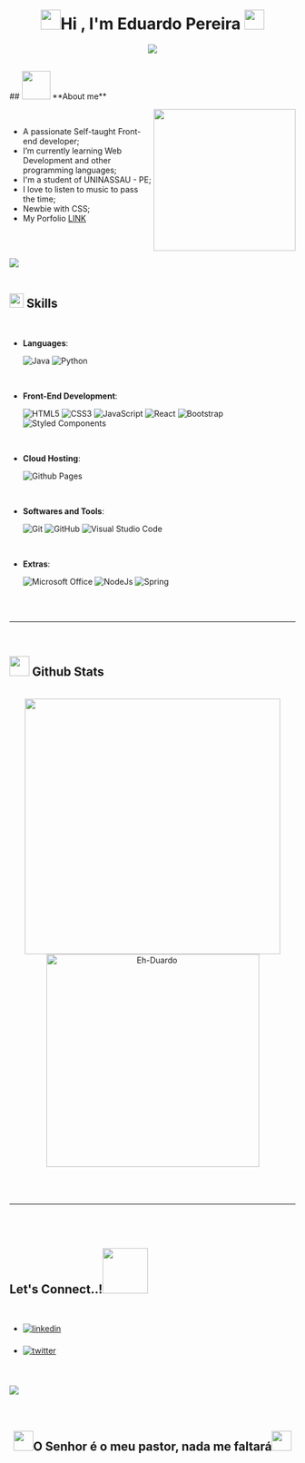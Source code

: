 <h1 align="center"><img src="https://i.giphy.com/media/l46CxDIh6HDiH9ndm/giphy.webp" width="35"><b>Hi , I'm Eduardo Pereira </b><img src="https://media.giphy.com/media/hvRJCLFzcasrR4ia7z/giphy.gif" width="35"></h1>


<p align="center">
  <a href="https://github.com/DenverCoder1/readme-typing-svg"><img src="https://readme-typing-svg.herokuapp.com?font=Time+New+Roman&color=cyan&size=25&center=true&vCenter=true&width=600&height=100&lines=A+Paz+Esteja+Convosco!..&hearts;++;Self-taught+Cyber-Security,;Information+Systems+Student,;Web+Developer+Junior,;Active+Learner/Researcher,;Love+to+learn+new+stuffs..<3"></a>
</p>

<br>
## <picture><img src = "https://github.com/Eh-Duardo/Eh-Duardo/blob/main/assets/gifs/about_me.gif" width = 50px></picture> **About me**

<picture> <img align="right" src="https://github.com/Eh-Duardo/Eh-Duardo/blob/main/assets/gifs/Right_Side.gif" width = 250px></picture>

<br>

- A passionate Self-taught Front-end developer;
- I’m currently learning Web Development and other programming languages;
- I'm a student of UNINASSAU - PE;
- I love to listen to music to pass the time;
- Newbie with CSS;
- My Porfolio <a href="https://eh-duardo.github.io/portfolio-edu/" target="_blank"> LINK</a>

<br><br>

<img src="https://user-images.githubusercontent.com/73097560/115834477-dbab4500-a447-11eb-908a-139a6edaec5c.gif"><br><br>

## <img src="https://media2.giphy.com/media/QssGEmpkyEOhBCb7e1/giphy.gif?cid=ecf05e47a0n3gi1bfqntqmob8g9aid1oyj2wr3ds3mg700bl&rid=giphy.gif" width ="25"><b> Skills</b>
<br>

<p align="center">

- **Languages**:

    ![Java](https://img.shields.io/badge/Java-ED8B00?style=for-the-badge&logo=java&logoColor=white)
    ![Python](https://img.shields.io/badge/Python-14354C?style=for-the-badge&logo=python&logoColor=white)

<br>   

- **Front-End Development**:

   ![HTML5](https://img.shields.io/badge/HTML5%20-%23E34F26.svg?style=for-the-badge&logo=html5&logoColor=white)
   ![CSS3](https://img.shields.io/badge/CSS%20-%231572B6.svg?style=for-the-badge&logo=css3&logoColor=white)
   ![JavaScript](https://img.shields.io/badge/JavaScript%20-%23F7DF1E.svg?style=for-the-badge&logo=javascript&logoColor=black)
   ![React](https://img.shields.io/badge/C++%20-%2300599C.svg?style=for-the-badge&logo=c%2B%2B&logoColor=white)
   ![Bootstrap](https://img.shields.io/badge/Bootstrap-563D7C?style=for-the-badge&logo=bootstrap&logoColor=white)
   ![Styled Components](https://img.shields.io/badge/styled--components-DB7093?style=for-the-badge&logo=styled-components&logoColor=white)

<br>

- **Cloud Hosting**:

    ![Github Pages](https://img.shields.io/badge/GitHub%20Pages-%23327FC7.svg?style=for-the-badge&logo=github&logoColor=white)

<br>

- **Softwares and Tools**:

    ![Git](https://img.shields.io/badge/git-%23F05033.svg?style=for-the-badge&logo=git&logoColor=white)
    ![GitHub](https://img.shields.io/badge/github-%23121011.svg?style=for-the-badge&logo=github&logoColor=white)
    ![Visual Studio Code](https://img.shields.io/badge/Visual%20Studio%20Code-0078d7.svg?style=for-the-badge&logo=visual-studio-code&logoColor=white)


<br>

- **Extras**:

    ![Microsoft Office](https://img.shields.io/badge/Microsoft_Office-D83B01?style=for-the-badge&logo=microsoft-office&logoColor=white)
    ![NodeJs](https://img.shields.io/badge/Node.js-43853D?style=for-the-badge&logo=node.js&logoColor=white)
    ![Spring](https://img.shields.io/badge/Spring-6DB33F?style=for-the-badge&logo=spring&logoColor=white)


</p>

<br>
<br>

-----

<br>


## <img src="https://media.giphy.com/media/iY8CRBdQXODJSCERIr/giphy.gif" width="35"><b> Github Stats </b>
<br>

<div align="center">

<a href="https://github.com/Eh-Duardo/">
  <img src="https://github-readme-stats.vercel.app/api?username=Eh-Duardo&include_all_commits=true&count_private=true&show_icons=true&line_height=20&title_color=7A7ADB&icon_color=2234AE&text_color=D3D3D3&bg_color=0,000000,130F40" width="450"/>
  <br>
  <img src="https://github-readme-stats.vercel.app/api/top-langs?username=Eh-Duardo&show_icons=true&locale=en&layout=compact&line_height=20&title_color=7A7ADB&icon_color=2234AE&text_color=D3D3D3&bg_color=0,000000,130F40" width="375"  alt="Eh-Duardo"/>

</a>
</div>

<br>
<br>
<br>

-----

<br>
<br>

## <b> Let's Connect..!</b><img src="https://github.com/Eh-Duardo/Eh-Duardo/blob/main/assets/gifs/handshake.gif" width ="80">
<br>
<div align='left'>

<ul>

<li>
<a href="https://linkedin.com/in/edupe" target="_blank">
<img src="https://img.shields.io/badge/linkedin:  Eh Duardo-%2300acee.svg?color=405DE6&style=for-the-badge&logo=linkedin&logoColor=white" alt=linkedin style="margin-bottom: 5px;"/>
</a>
</li>

<br>

<li>
<a href="https://instagram.com/Duardohm" target="_blank">
<img src="https://img.shields.io/badge/Instagram:%20Duardohm-E4405F?style=for-the-badge&logo=instagram&logoColor=white" alt=twitter style="margin-bottom: 5px;"/>
</a>
</li>

<br>

</ul>
</div>

<br>
<img src="https://user-images.githubusercontent.com/73097560/115834477-dbab4500-a447-11eb-908a-139a6edaec5c.gif">
<br>
<br>
<br>

<div align='center'>

## <img src="https://i.giphy.com/media/l46CxDIh6HDiH9ndm/giphy.webp" width="35"><b>O Senhor é o meu pastor, nada me faltará</b><img src="https://i.giphy.com/media/l46CxDIh6HDiH9ndm/giphy.webp" width="35">

</div>
<br>